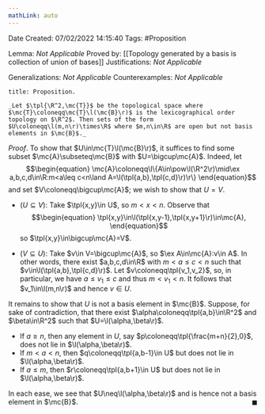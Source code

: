```yaml
---
mathLink: auto
---
```


<div class="topSpace"></div>

Date Created: 07/02/2022 14:15:40
Tags: #Proposition

Lemma: _Not Applicable_
Proved by: [[Topology generated by a basis is collection of union of bases]]
Justifications: _Not Applicable_

Generalizations: _Not Applicable_
Counterexamples: _Not Applicable_

``` ad-Proposition
title: Proposition.

_Let $\tpl{\R^2,\mc{T}}$ be the topological space where $\mc{T}\coloneqq\mc{T}\l(\mc{B}\r)$ is the lexicographical order topology on $\R^2$. Then sets of the form $U\coloneqq\l(m,n\r)\times\R$ where $m,n\in\R$ are open but not basis elements in $\mc{B}$._

```

_Proof_. To show that $U\in\mc{T}\l(\mc{B}\r)$, it suffices to find some subset $\mc{A}\subseteq\mc{B}$ with $U=\bigcup\mc{A}$. Indeed, let
$$\begin{equation}
    \mc{A}\coloneqq\l\{A\in\pow\l(\R^2\r)\mid\ex a,b,c,d\in\R:m<a\leq c<n\land A=\l(\tpl{a,b},\tpl{c,d}\r)\r\}
\end{equation}$$
and set $V\coloneqq\bigcup\mc{A}$; we wish to show that $U=V$.
* ($U\subseteq V$): Take $\tpl{x,y}\in U$, so $m<x<n$. Observe that
$$\begin{equation}
    \tpl{x,y}\in\l(\tpl{x,y-1},\tpl{x,y+1}\r)\in\mc{A},
\end{equation}$$
so $\tpl{x,y}\in\bigcup\mc{A}=V$.

* ($V\subseteq U$): Take $v\in V=\bigcup\mc{A}$, so $\ex A\in\mc{A}:v\in A$. In other words, there exist $a,b,c,d\in\R$ with $m<a\leq c< n$ such that $v\in\l(\tpl{a,b},\tpl{c,d}\r)$. Let $v\coloneqq\tpl{v_1,v_2}$, so, in particular, we have $a\leq v_1\leq c$ and thus $m<v_1<n$. It follows that $v_1\in\l(m,n\r)$ and hence $v\in U$.

It remains to show that $U$ is not a basis element in $\mc{B}$. Suppose, for sake of contradiction, that there exist $\alpha\coloneqq\tpl{a,b}\in\R^2$ and $\beta\in\R^2$ such that $U=\l(\alpha,\beta\r)$.
* If $a\geq n$, then any element in $U$, say $p\coloneqq\tpl{\frac{m+n}{2},0}$, does not lie in $\l(\alpha,\beta\r)$.
* If $m<a<n$, then $q\coloneqq\tpl{a,b-1}\in U$ but does not lie in $\l(\alpha,\beta\r)$.
* If $a\leq m$, then $r\coloneqq\tpl{a,b+1}\in U$ but does not lie in $\l(\alpha,\beta\r)$.

In each ease, we see that $U\neq\l(\alpha,\beta\r)$ and is hence not a basis element in $\mc{B}$.<span style="float:right;">$\blacksquare$</span>
